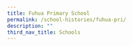 ```yaml
---
title: Fuhua Primary School
permalink: /school-histories/fuhua-pri/
description: ""
third_nav_title: Schools
---
```


